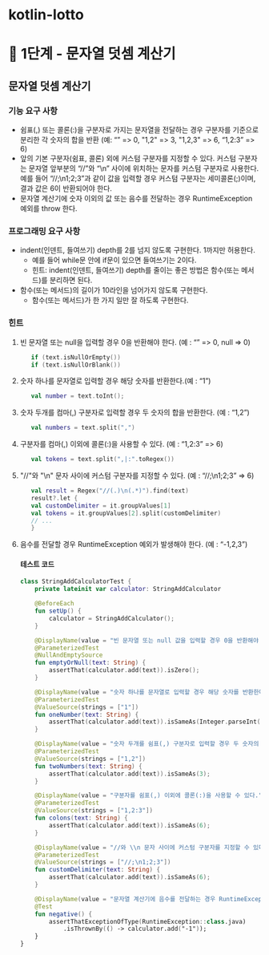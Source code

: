 # kotlin-lotto

# 🚀 1단계 - 문자열 덧셈 계산기

## 문자열 덧셈 계산기

### 기능 요구 사항
- 쉼표(,) 또는 콜론(:)을 구분자로 가지는 문자열을 전달하는 경우 구분자를 기준으로 분리한 각 숫자의 합을 반환 (예: “” => 0, "1,2" => 3, "1,2,3" => 6, “1,2:3” => 6)
- 앞의 기본 구분자(쉼표, 콜론) 외에 커스텀 구분자를 지정할 수 있다. 커스텀 구분자는 문자열 앞부분의 “//”와 “\n” 사이에 위치하는 문자를 커스텀 구분자로 사용한다. 예를 들어 “//;\n1;2;3”과 같이 값을 입력할 경우 커스텀 구분자는 세미콜론(;)이며, 결과 값은 6이 반환되어야 한다.
- 문자열 계산기에 숫자 이외의 값 또는 음수를 전달하는 경우 RuntimeException 예외를 throw 한다.

### 프로그래밍 요구 사항
- indent(인덴트, 들여쓰기) depth를 2를 넘지 않도록 구현한다. 1까지만 허용한다.
  - 예를 들어 while문 안에 if문이 있으면 들여쓰기는 2이다.
  - 힌트: indent(인덴트, 들여쓰기) depth를 줄이는 좋은 방법은 함수(또는 메서드)를 분리하면 된다.
- 함수(또는 메서드)의 길이가 10라인을 넘어가지 않도록 구현한다.
  - 함수(또는 메서드)가 한 가지 일만 잘 하도록 구현한다.

### 힌트
1. 빈 문자열 또는 null을 입력할 경우 0을 반환해야 한다. (예 : “” => 0, null => 0)
    ```kotlin
       if (text.isNullOrEmpty())
       if (text.isNullOrBlank())
    ```
2. 숫자 하나를 문자열로 입력할 경우 해당 숫자를 반환한다.(예 : “1”)
    ```kotlin
       val number = text.toInt();
    ```
3. 숫자 두개를 컴마(,) 구분자로 입력할 경우 두 숫자의 합을 반환한다. (예 : “1,2”)
    ```kotlin
       val numbers = text.split(",")
    ```
4. 구분자를 컴마(,) 이외에 콜론(:)을 사용할 수 있다. (예 : “1,2:3” => 6)
    ```kotlin
       val tokens = text.split(",|:".toRegex())
    ```
5. "//"와 "\n" 문자 사이에 커스텀 구분자를 지정할 수 있다. (예 : “//;\n1;2;3” => 6)
    ```kotlin
       val result = Regex("//(.)\n(.*)").find(text)
       result?.let {
       val customDelimiter = it.groupValues[1]
       val tokens = it.groupValues[2].split(customDelimiter)
       // ...
       }
    ```
6. 음수를 전달할 경우 RuntimeException 예외가 발생해야 한다. (예 : “-1,2,3”)
    #### 테스트 코드
    ```kotlin
    class StringAddCalculatorTest {
        private lateinit var calculator: StringAddCalculator
    
        @BeforeEach
        fun setUp() {
            calculator = StringAddCalculator();
        }
    
        @DisplayName(value = "빈 문자열 또는 null 값을 입력할 경우 0을 반환해야 한다.")
        @ParameterizedTest
        @NullAndEmptySource
        fun emptyOrNull(text: String) {
            assertThat(calculator.add(text)).isZero();
        }
    
        @DisplayName(value = "숫자 하나를 문자열로 입력할 경우 해당 숫자를 반환한다.")
        @ParameterizedTest
        @ValueSource(strings = ["1"])
        fun oneNumber(text: String) {
            assertThat(calculator.add(text)).isSameAs(Integer.parseInt(text));
        }
    
        @DisplayName(value = "숫자 두개를 쉼표(,) 구분자로 입력할 경우 두 숫자의 합을 반환한다.")
        @ParameterizedTest
        @ValueSource(strings = ["1,2"])
        fun twoNumbers(text: String) {
            assertThat(calculator.add(text)).isSameAs(3);
        }
    
        @DisplayName(value = "구분자를 쉼표(,) 이외에 콜론(:)을 사용할 수 있다.")
        @ParameterizedTest
        @ValueSource(strings = ["1,2:3"])
        fun colons(text: String) {
            assertThat(calculator.add(text)).isSameAs(6);
        }
    
        @DisplayName(value = "//와 \\n 문자 사이에 커스텀 구분자를 지정할 수 있다.")
        @ParameterizedTest
        @ValueSource(strings = ["//;\n1;2;3"])
        fun customDelimiter(text: String) {
            assertThat(calculator.add(text)).isSameAs(6);
        }
    
        @DisplayName(value = "문자열 계산기에 음수를 전달하는 경우 RuntimeException 예외 처리를 한다.")
        @Test
        fun negative() {
            assertThatExceptionOfType(RuntimeException::class.java)
                .isThrownBy(() -> calculator.add("-1"));
        }
    }
    ```